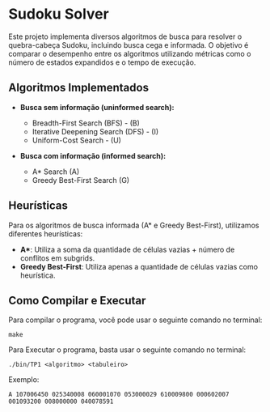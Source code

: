 # Sudoku Solver

Este projeto implementa diversos algoritmos de busca para resolver o quebra-cabeça Sudoku, incluindo busca cega e informada. O objetivo é comparar o desempenho entre os algoritmos utilizando métricas como o número de estados expandidos e o tempo de execução.

## Algoritmos Implementados

- **Busca sem informação (uninformed search):**
  - Breadth-First Search (BFS) - (B)
  - Iterative Deepening Search (DFS) - (I)
  - Uniform-Cost Search - (U)

- **Busca com informação (informed search):**
  - A* Search (A)
  - Greedy Best-First Search (G)

## Heurísticas

Para os algoritmos de busca informada (A* e Greedy Best-First), utilizamos diferentes heurísticas:

- **A\***: Utiliza a soma da quantidade de células vazias + número de conflitos em subgrids.
- **Greedy Best-First**: Utiliza apenas a quantidade de células vazias como heurística.

## Como Compilar e Executar

Para compilar o programa, você pode usar o seguinte comando no terminal:

`make`

Para Executar o programa, basta usar o seguinte comando no terminal:

`./bin/TP1 <algoritmo> <tabuleiro>`

Exemplo: 

`A 107006450 025340008 060001070 053000029 610009800 000602007 001093200 008000000 040078591`



